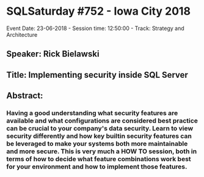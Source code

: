 # SQLSaturday #752 - Iowa City 2018
Event Date: 23-06-2018 - Session time: 12:50:00 - Track: Strategy and Architecture
## Speaker: Rick Bielawski
## Title: Implementing security inside SQL Server
## Abstract:
### Having a good understanding what security features are available and what configurations are considered best practice can be crucial to your  company's data security.  Learn to view security differently and how key builtin security features can be leveraged to make your systems both more maintainable and more secure.  This is very much a HOW TO session, both in terms of how to decide what feature combinations work best for your environment and how to implement those features.

